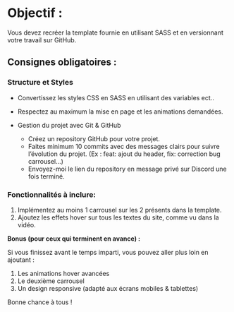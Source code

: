 # Objectif :

Vous devez recréer la template fournie en utilisant SASS et en versionnant votre travail sur GitHub.

## Consignes obligatoires :

### Structure et Styles

- Convertissez les styles CSS en SASS en utilisant des variables ect..
- Respectez au maximum la mise en page et les animations demandées.
- Gestion du projet avec Git & GitHub

  - Créez un repository GitHub pour votre projet.
  - Faites minimum 10 commits avec des messages clairs pour suivre l’évolution du projet. (Ex : feat: ajout du header,
    fix: correction bug carrousel...)
  - Envoyez-moi le lien du repository en message privé sur Discord une fois terminé.

### Fonctionnalités à inclure:

1. Implémentez au moins 1 carrousel sur les 2 présents dans la template.
2. Ajoutez les effets hover sur tous les textes du site, comme vu dans la vidéo.

**Bonus (pour ceux qui terminent en avance) :**

Si vous finissez avant le temps imparti, vous pouvez aller plus loin en ajoutant :

1. Les animations hover avancées
2. Le deuxième carrousel
3. Un design responsive (adapté aux écrans mobiles & tablettes)

Bonne chance à tous !
